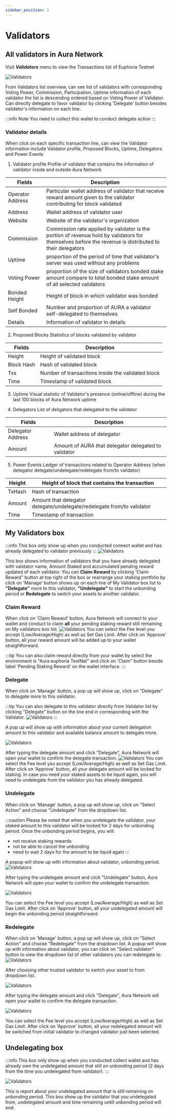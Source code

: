 ```yaml
---
sidebar_position: 3
---
```


# Validators

## All validators in Aura Network
Visit **_Validators_** menu to view the Transactions list of Euphoria Testnet

![Validators](/img/aurascan/Validators_list.png)

From Validators list overview, can see list of validators with corresponding Voting Power, Commission, Participation, Uptime information of each validator the list is descending  ordered based on Voting Power of Validator. 
Can directly delegate to favor validator by clicking 'Delegate' button besides validator's information on each line.

:::info Note
  You need to collect this wallet to conduct delegate action
:::

### Validator details
When click on each specific transaction line, can view the Validator information include Validator profile, Proposed Blocks, Uptime, Delegators and Power Events

1. Validator profile
Profile of validator that contains the information of validator inside and outside Aura Network

|Fields|Description|
|------|------------|
|Operator Address|Particular wallet address of validator that receive reward amount given to the validator contributing for block validated|
|Address|Wallet address of validator user|
|Website|Website of the validator's organization|
|Commission|Commission rate applied by validator is the portion of revenue hold by validators for themselves before the revenue is distributed to their delegators|
|Uptime|proportion of the period of time that validator's server was used without any problems|
|Voting Power|proportion of the size of validators bonded stake amount compare to total bonded stake amount of all selected validators|
|Bonded Height|Height of block in which validator was bonded|
|Self Bonded|Number and proportion of AURA a validator self-delegated to themselves|
|Details|Information of validator in details|

2. Proposed Blocks
Statistics of blocks validated by validator

|Fields|Description|
|------|------------|
|Height|Height of validated block|
|Block Hash|Hash of validated block|
|Txs|Number of transactions inside the validated block|
|Time|Timestamp of validated block|

3. Uptime
Visual statistic of Validator's presence (online/offline) during the last 100 blocks of Aura Network uptime

4. Delegators
List of deligators that delegated to the validator

|Fields|Description|
|------|------------|
|Delegator Address|Wallet address of delegator|
|Amount|Amount of AURA that delegator delegated to validator|

5. Power Events
Ledger of transactions related to Operator Address (when delegator delegate/undelegate/redelegate from/to validator)

|Height|Height of block that contains the transaction|
|------|------------|
|TxHash|Hash of transaction|
|Amount|Amount that delegator delegate/undelegate/redelegate from/to validator|
|Time|Timestamp of transaction|

## My Validators box
:::info
This box only show up when you conducted connect wallet and has already delegated to validator previously
:::
![Validators](/img/aurascan/My_validators.png)

This box shows information of validators that you have already delegated with validator name, Amount Staked and accumulated pending reward updated of each validator. 
You can **__Claim Reward__** by clicking 'Claim Reward" button at top right of the box or rearrange your staking portfolio by click on 'Manage' button shows up on each line of My Validator box list to **__"Delegate"__** more to this validator, **__"Undelegate"__** to start the unbonding period or **__Redelegate__** to switch your assets to another validator.

### Claim Reward
When click on 'Claim Reward' button, Aura Network will connect to your wallet and conduct to claim __all__ your pending staking reward still remaining on My validators box list.
![Validators](/img/aurascan/Claim_Reward_Aurascan.png)
You can select the Fee level you accept (Low/Average/High) as well as Set Gas Limit. After click on 'Approve' button, all your reward amount will be added up to your wallet straightforward.

:::tip
You can also claim reward directly from your wallet by select the environment is "Aura euphoria TestNet" and click on 'Claim" button beside label 'Pending Staking Reward' on the wallet interface.
:::

### Delegate
When click on 'Manage' button, a pop up will show up, click on "Delegate" to delegate more to this validator. 

:::tip
You can also delegate to this validator directly from Validator list by clicking "Delegate" button on the line end in corresponding with the Validator.
![Validators](/img/aurascan/Delegate_from_validators_list.png)
:::

A pop up will show up with information about your current delegation amount to this validator and available balance amount to delegate more.

![Validators](/img/aurascan/Delegate_more.png)

After typing the delegate amount and click "Delegate", Aura Network will open your wallet to confirm the delegate transaction.
![Validators](/img/aurascan/Delegate_Keplr.png)
You can select the Fee level you accept (Low/Average/High) as well as Set Gas Limit. After click on 'Approve' button, all your delegate amount will be locked for staking. In case you need your staked assets to be liquid again, you will need to undelegate from the validator you has already delegated.

### Undelegate
When click on 'Manage' button, a pop up will show up, click on "Select Action" and choose "Undelegate" from the dropdown list.

:::caution
  Please be noted that when you undelegate the validator, your staked amount to this validator will be locked for 2 days for unbonding period. Once the unbonding period begins, you will:
  + not receive staking rewards
  + not be able to cancel the unbonding
  + need to wait 2 days for the amount to be liquid again
:::

A popup will show up with information about validator, unbonding period.
![Validators](/img/aurascan/Undelegate.png)

After typing the undelegate amount and click "Undelegate" button, Aura Network will open your wallet to confirm the undelegate transaction. 

![Validators](/img/aurascan/Undelegate_Keplr.png)

You can select the Fee level you accept (Low/Average/High) as well as Set Gas Limit. After click on 'Approve' button, all your undelegated amount will begin the unbonding period straightforward.

### Redelegate
When click on 'Manage' button, a pop up will show up, click on "Select Action" and choose "Redelegate" from the dropdown list. 
A popup will show up with information about validator, you can click on "Select validator" button to view the dropdown list of other validators you can redelegate to.
![Validators](/img/aurascan/Redelegate.png)

After choosing other trusted validator to switch your asset to from dropdown list.

![Validators](/img/aurascan/switch_validator.png)

After typing the delegate amount and click "Delegate", Aura Network will open your wallet to confirm the delegate transaction.

![Validators](/img/aurascan/Redelegate_Keplr.png)

You can select the Fee level you accept (Low/Average/High) as well as Set Gas Limit. After click on 'Approve' button, all your redelegated amount will be switched from initial validator to changed validator just been selected.

## Undelegating box
:::info
This box only show up when you conducted collect wallet and has already own the undelegated amount that still on unbonding period (2 days from the time you undelegated from validator).
:::

![Validators](/img/aurascan/Undelegating.png)

This is report about your undelegated amount that is still remaining on unbonding period. This box show up the validator that you undelegated from, undelegated amount and time remaining untill unbonding period will end.
